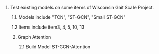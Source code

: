 1. Test existing models on some items of Wisconsin Gait Scale Project.

   ​		1.1. Models include "TCN", "ST-GCN", "Small ST-GCN"

   ​		1.2  Items include item3, 4, 5, 10, 13

   2. Graph Attention

      ​        2.1 Build Model ST-GCN-Attention